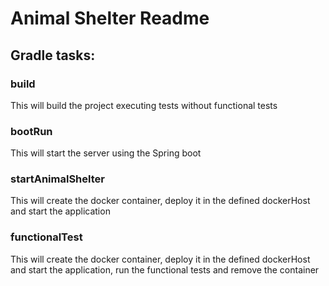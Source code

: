 # Animal Shelter Readme

## Gradle tasks:
### build
This will build the project executing tests without functional tests

### bootRun
This will start the server using the Spring boot

### startAnimalShelter
This will create the docker container, deploy it in the defined dockerHost and start the application

### functionalTest
This will create the docker container, deploy it in the defined dockerHost and start the application, run the functional tests and remove the container
